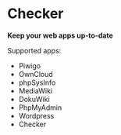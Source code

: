 Checker
=========================

**Keep your web apps up-to-date**

Supported apps:

 * Piwigo
 * OwnCloud
 * phpSysInfo
 * MediaWiki
 * DokuWiki
 * PhpMyAdmin
 * Wordpress
 * Checker
